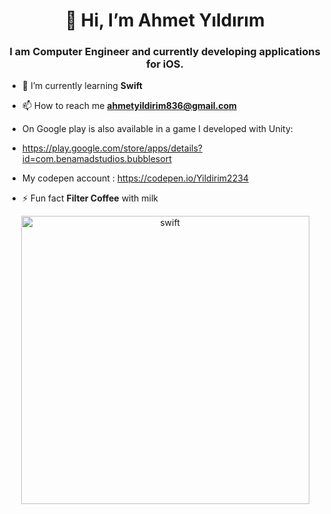                                    
 <h1 align="center">👋 Hi, I’m Ahmet Yıldırım</h1>
<h3 align="center">I am Computer Engineer and currently developing applications for iOS.</h3>

               
   - 🌱 I’m currently learning **Swift**
               
   - 📫 How to reach me **ahmetyildirim836@gmail.com**
                
  - On Google play is also available in a game I developed with Unity:
  - https://play.google.com/store/apps/details?id=com.benamadstudios.bubblesort
  
  - My codepen account : https://codepen.io/Yildirim2234
   
  - ⚡ Fun fact **Filter Coffee** with milk
                
<p align="left"><p align="center"> 
 <img width="461" alt="swift" src="https://user-images.githubusercontent.com/39477363/111867131-23d7d300-8983-11eb-9e92-4af3133e0795.png">

                                                                                                                                






                        
